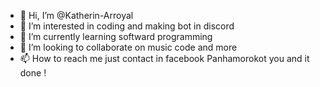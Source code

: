 - 👋 Hi, I’m @Katherin-Arroyal
- 👀 I’m interested in coding and making bot in discord
- 🌱 I’m currently learning softward programming
- 💞️ I’m looking to collaborate on music code and more
- 📫 How to reach me just contact in facebook Panhamorokot you and it done !

<!---
Katherin-Arroyal/Katherin-Arroyal is a ✨ special ✨ repository because its `README.md` (this file) appears on your GitHub profile.
You can click the Preview link to take a look at your changes.
--->
